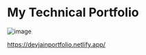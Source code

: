 # My Technical Portfolio

![image](https://github.com/devjainofficial/WP-Portfolio/assets/69387311/90c3c3cd-f40a-42f5-b3c6-44387651a3dc)

https://devjainportfolio.netlify.app/


